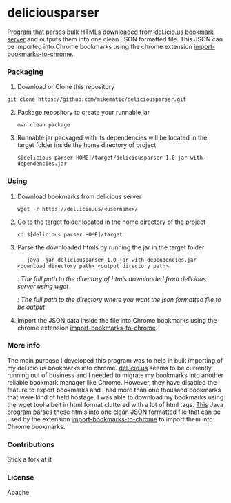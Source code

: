 # deliciousparser

Program that parses bulk HTMLs downloaded from [del.icio.us bookmark server](https://del.icio.us/) and outputs them into one clean JSON formatted file. This JSON can be imported into Chrome bookmarks using the chrome extension [import-bookmarks-to-chrome](https://github.com/mikematic/import-bookmarks-to-chrome).

### Packaging

1. Download or Clone this repository

  ```
  git clone https://github.com/mikematic/deliciousparser.git
  ```

2. Package repository to create your runnable jar

   ```
   mvn clean package
   ```

3. Runnable jar packaged with its dependencies will be located in the target folder inside the home directory of project
   ```
   $[delicious parser HOME]/target/deliciousparser-1.0-jar-with-dependencies.jar
   ```

### Using

1. Download bookmarks from delicious server

   ```
   wget -r https://del.icio.us/<username>/
   ```

2. Go to the target folder located in the home directory of the project
   ```
   cd $[delicious parser HOME]/target
   ```

3. Parse the downloaded htmls by running the jar in the target folder

   ```
      java -jar deliciousparser-1.0-jar-with-dependencies.jar <download directory path> <output directory path>
   ```

   *<download directory path>: The full path to the directory of htmls downloaded from delicious server using wget*

   *<output directory path>: The full path to the directory where you want the json formatted file to be output*

5. Import the JSON data inside the file into Chrome bookmarks using the chrome extension [import-bookmarks-to-chrome](https://github.com/mikematic/import-bookmarks-to-chrome).

### More info
The main purpose I developed this program was to help in bulk importing of my del.icio.us bookmarks into chrome. [del.icio.us](https://del.icio.us/) seems to be currently running out of business and I needed to migrate my bookmarks into another reliable bookmark manager like Chrome. However, they have disabled the feature to export bookmarks and I had more than one thousand bookmarks that were kind of held hostage. I was able to download my bookmarks using the wget tool albeit in html format cluttered with a lot of html tags. [This](https://github.com/mikematic/deliciousparser) Java program parses these htmls into one clean JSON formatted file that can be used by the extension [import-bookmarks-to-chrome](https://github.com/mikematic/import-bookmarks-to-chrome) to import them into Chrome bookmarks.

### Contributions
Stick a fork at it

### License
Apache
